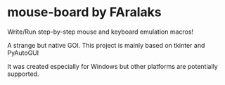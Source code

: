 # mouse-board by FAralaks
Write/Run step-by-step mouse and keyboard emulation macros!

A strange but native GOI. This project is mainly based on tkinter and PyAutoGUI

It was created especially for Windows but other platforms are potentially supported.

